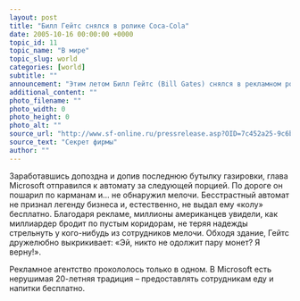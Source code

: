 ```yaml
---
layout: post
title: "Билл Гейтс снялся в ролике Coca-Cola"
date: 2005-10-16 00:00:00 +0000
topic_id: 11
topic_name: "В мире"
topic_slug: world
categories: [world]
subtitle: ""
announcement: "Этим летом Билл Гейтс (Bill Gates) снялся в рекламном ролике Coca-Cola. Сюжет получился очень жизненный."
additional_content: ""
photo_filename: ""
photo_width: 0
photo_height: 0
photo_alt: ""
source_url: "http://www.sf-online.ru/pressrelease.asp?OID=7c452a25-9c6b-40d9-b0b5-0353a11989fc"
source_text: "Секрет фирмы"
author: ""
---
```

Заработавшись допоздна и допив последнюю бутылку газировки, глава Microsoft отправился к автомату за следующей порцией. По дороге он пошарил по карманам и… не обнаружил мелочи. Бесстрастный автомат не признал легенду бизнеса и, естественно, не выдал ему «колу» бесплатно.
Благодаря рекламе, миллионы американцев увидели, как миллиардер бродит по пустым коридорам, не теряя надежды стрельнуть у кого-нибудь из сотрудников мелочи. Обходя здание, Гейтс дружелюбно выкрикивает: «Эй, никто не одолжит пару монет? Я верну!».

Рекламное агентство прокололось только в одном. В Microsoft есть нерушимая 20-летняя традиция – предоставлять сотрудникам еду и напитки бесплатно.
